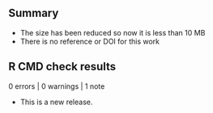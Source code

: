 ## Summary

- The size has been reduced so now it is less than 10 MB
- There is no reference or DOI for this work

## R CMD check results

0 errors | 0 warnings | 1 note

* This is a new release.
